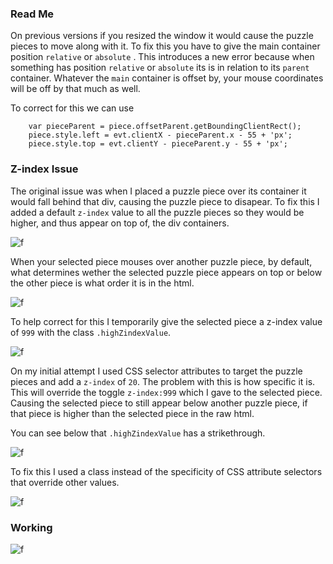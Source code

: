 
### Read Me

On previous versions if you resized the window it would cause the puzzle pieces to move along with it. To fix this you have to give the main container position `relative` or `absolute` . This introduces a new error because when something has position `relative` or `absolute` its is in relation to its `parent` container. Whatever the `main` container is offset by, your mouse coordinates will be off by that much as well. 

To correct for this we can use 
```
	var pieceParent = piece.offsetParent.getBoundingClientRect();
	piece.style.left = evt.clientX - pieceParent.x - 55 + 'px';
	piece.style.top = evt.clientY - pieceParent.y - 55 + 'px';
 ```



### Z-index Issue

The original issue was when I placed a puzzle piece over its container it would fall behind that div, causing the puzzle piece to disapear. To fix this I added a default `z-index` value to all the puzzle pieces so they would be higher, and thus appear on top of, the div containers.

![f](https://imgur.com/EYRSOh6.gif)

When your selected piece mouses over another puzzle piece, by default, what determines wether the selected puzzle piece appears on top or below the other piece is what order it is in the html. 

![f](https://imgur.com/pLN4YrC.png)

To help correct for this I temporarily give the selected piece a z-index value of `999` with the class `.highZindexValue`. 

![f](https://imgur.com/AcusiIu.png)

On my initial attempt I used CSS selector attributes to target the puzzle pieces and add a `z-index` of `20`. The problem with this is how specific it is. This will override the toggle `z-index:999` which I gave to the selected piece. Causing the selected piece to still appear below another puzzle piece, if that piece is higher than the selected piece in the raw html.

You can see below that `.highZindexValue` has a strikethrough. 

![f](https://imgur.com/crEeXNo.gif)

To fix this I used a class instead of the specificity of CSS attribute selectors that override other values.

![f](https://imgur.com/G1EW3iz.png)

### Working


![f](https://imgur.com/KDGEyR4.png)
